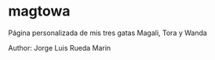 # magtowa
Página personalizada de mis tres gatas Magali, Tora y Wanda

Author: Jorge Luis Rueda Marin
